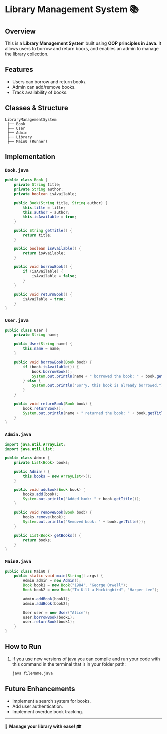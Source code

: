 # Library Management System 📚

## Overview
This is a **Library Management System** built using **OOP principles in Java**. It allows users to borrow and return books, and enables an admin to manage the library collection.

## Features
- Users can borrow and return books.
- Admin can add/remove books.
- Track availability of books.

## Classes & Structure
```plaintext
LibraryManagementSystem
 ├── Book
 ├── User
 ├── Admin
 ├── Library
 ├── Main0 (Runner)
```

## Implementation

### `Book.java`
```java
public class Book {
    private String title;
    private String author;
    private boolean isAvailable;

    public Book(String title, String author) {
        this.title = title;
        this.author = author;
        this.isAvailable = true;
    }

    public String getTitle() {
        return title;
    }

    public boolean isAvailable() {
        return isAvailable;
    }

    public void borrowBook() {
        if (isAvailable) {
            isAvailable = false;
        }
    }

    public void returnBook() {
        isAvailable = true;
    }
}
```

### `User.java`
```java
public class User {
    private String name;

    public User(String name) {
        this.name = name;
    }

    public void borrowBook(Book book) {
        if (book.isAvailable()) {
            book.borrowBook();
            System.out.println(name + " borrowed the book: " + book.getTitle());
        } else {
            System.out.println("Sorry, this book is already borrowed.");
        }
    }

    public void returnBook(Book book) {
        book.returnBook();
        System.out.println(name + " returned the book: " + book.getTitle());
    }
}
```

### `Admin.java`
```java
import java.util.ArrayList;
import java.util.List;

public class Admin {
    private List<Book> books;

    public Admin() {
        this.books = new ArrayList<>();
    }

    public void addBook(Book book) {
        books.add(book);
        System.out.println("Added book: " + book.getTitle());
    }

    public void removeBook(Book book) {
        books.remove(book);
        System.out.println("Removed book: " + book.getTitle());
    }

    public List<Book> getBooks() {
        return books;
    }
}
```

### `Main0.java`
```java
public class Main0 {
    public static void main(String[] args) {
        Admin admin = new Admin();
        Book book1 = new Book("1984", "George Orwell");
        Book book2 = new Book("To Kill a Mockingbird", "Harper Lee");

        admin.addBook(book1);
        admin.addBook(book2);

        User user = new User("Alice");
        user.borrowBook(book1);
        user.returnBook(book1);
    }
}
```

## How to Run
1. If you use new versions of java you can compile and run your code with this command in the terminal that is in your folder path:
   ```bash
   java fileName.java
   ```

## Future Enhancements
- Implement a search system for books.
- Add user authentication.
- Implement overdue book tracking.

---
📖 **Manage your library with ease!** 🎓
